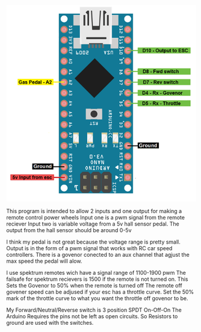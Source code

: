 
![Image of Yaktocat](https://github.com/Voodoobrew101/Remote_control_Power_Wheels_Project/blob/078a31f9d7e11925afd6f1379390db140e579750/Pinout.png)

This program is intended to allow 2 inputs and one output for making a remote control power wheels
Input one is a pwm signal from the remote reciever
Input two is variable voltage from a 5v hall sensor pedal. 
  The output from the hall sensor should be around 0-5v

I think my pedal is not great because the voltage range is pretty small.
Output is in the form of a pwm signal that works with RC car speed controllers.
There is a govenor conected to an aux channel that agjust the max speed the pedal will alow.

I use spektrum remotes wich have a signal range of 1100-1900 pwm 
The failsafe for spektrum recievers is 1500 if the remote is not turned on. 
This Sets the Govenor to 50% when the remote is turned off
  The remote off govener speed can be adjused if your esc has a throttle curve.
    Set the 50% mark of the throttle curve to what you want the throttle off govenor to be.

My Forward/Neutral/Reverse switch is 3 position SPDT On-Off-On 
  The Arduino Requires the pins not be left as open circuits.
  So Resistors to ground are used with the switches. 
